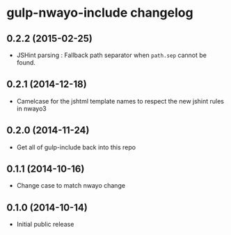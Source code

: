 # gulp-nwayo-include changelog

## 0.2.2 (2015-02-25)
- JSHint parsing : Fallback path separator when `path.sep` cannot be found.

## 0.2.1 (2014-12-18)
- Camelcase for the jshtml template names to respect the new jshint rules in nwayo3

## 0.2.0 (2014-11-24)
- Get all of gulp-include back into this repo

## 0.1.1 (2014-10-16)
- Change case to match nwayo change

## 0.1.0 (2014-10-14)
- Initial public release
